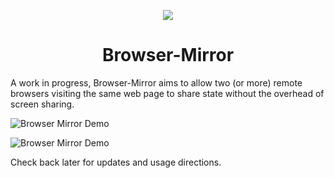 <p align="center">
<img src="https://i.imgur.com/R2966La.png">
<h1 align="center">Browser-Mirror</h1>
</p>

A work in progress, Browser-Mirror aims to allow two (or more) remote browsers visiting the same web page to share state without the overhead of screen sharing.

![Browser Mirror Demo](https://i.imgur.com/Pabb0DW.gif)

![Browser Mirror Demo](https://i.imgur.com/535uysg.gif)

Check back later for updates and usage directions.